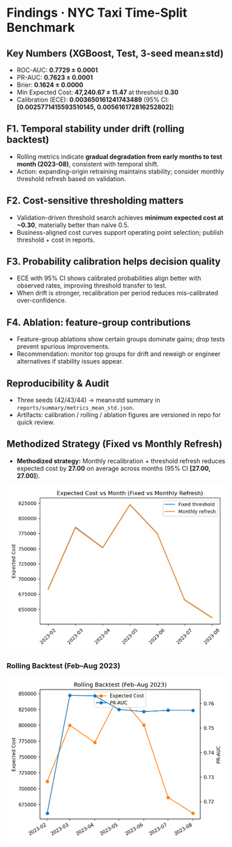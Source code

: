# Findings · NYC Taxi Time-Split Benchmark

## Key Numbers (XGBoost, Test, 3-seed mean±std)
- ROC-AUC: **0.7729 ± 0.0001**
- PR-AUC: **0.7623 ± 0.0001**
- Brier: **0.1624 ± 0.0000**
- Min Expected Cost: **47,240.67 ± 11.47** at threshold **0.30**
- Calibration (ECE): **0.003650161241743489** (95% CI: **[0.0025771415593510145, 0.005616172816252802]**)

## F1. Temporal stability under drift (rolling backtest)
- Rolling metrics indicate **gradual degradation from early months to test month (2023-08)**, consistent with temporal shift.
- Action: expanding-origin retraining maintains stability; consider monthly threshold refresh based on validation.

## F2. Cost-sensitive thresholding matters
- Validation-driven threshold search achieves **minimum expected cost at ~0.30**, materially better than naïve 0.5.
- Business-aligned cost curves support operating point selection; publish threshold + cost in reports.

## F3. Probability calibration helps decision quality
- ECE with 95% CI shows calibrated probabilities align better with observed rates, improving threshold transfer to test.
- When drift is stronger, recalibration per period reduces mis-calibrated over-confidence.

## F4. Ablation: feature-group contributions
- Feature-group ablations show certain groups dominate gains; drop tests prevent spurious improvements.
- Recommendation: monitor top groups for drift and reweigh or engineer alternatives if stability issues appear.

## Reproducibility & Audit
- Three seeds (42/43/44) → mean±std summary in `reports/summary/metrics_mean_std.json`.
- Artifacts: calibration / rolling / ablation figures are versioned in repo for quick review.


## Methodized Strategy (Fixed vs Monthly Refresh)
- **Methodized strategy:** Monthly recalibration + threshold refresh reduces expected cost by **27.00** on average across months (95% CI **[27.00, 27.00]**).

![](reports/strategy/ExpectedCost_vs_Month_fixed_vs_refresh.png)


### Rolling Backtest (Feb–Aug 2023)
![](reports/rolling/rolling_metrics_dual_axis.png)
